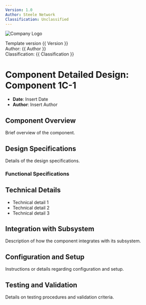```yaml
---
Version: 1.0
Author: Steele Network
Classification: Unclassified
---
```


![Company Logo](/common_images/companylogo.png)


Template version {{ Version }}<br>
Author: {{ Author }}<br>
Classification: {{ Classification }}<br>

# Component Detailed Design: Component 1C-1

- **Date**: Insert Date
- **Author**: Insert Author

## Component Overview
Brief overview of the component.

## Design Specifications
Details of the design specifications.

### Functional Specifications

## Technical Details
- Technical detail 1
- Technical detail 2
- Technical detail 3

## Integration with Subsystem
Description of how the component integrates with its subsystem.

## Configuration and Setup
Instructions or details regarding configuration and setup.

## Testing and Validation
Details on testing procedures and validation criteria.
